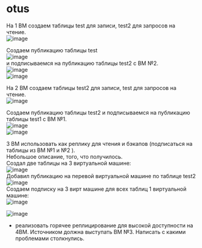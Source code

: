 # otus
На 1 ВМ создаем таблицы test для записи, test2 для запросов на   
чтение.   
![image](https://user-images.githubusercontent.com/108919955/185779128-2603b9c7-b761-4bde-9a81-148d5992cf3b.png)   
   
Создаем публикацию таблицы test    
![image](https://user-images.githubusercontent.com/108919955/185780110-97cb855b-8774-4923-865a-5047dd433a36.png)   
и подписываемся на публикацию таблицы test2 с ВМ №2.   
![image](https://user-images.githubusercontent.com/108919955/185781576-cc6476fd-b5a6-4705-a5cd-d40c3a8e2bf0.png)   
![image](https://user-images.githubusercontent.com/108919955/185781612-1261402d-1b6d-42b1-a804-b5e185edde07.png)    
   
На 2 ВМ создаем таблицы test2 для записи, test для запросов на   
чтение.   
![image](https://user-images.githubusercontent.com/108919955/185780063-5b509289-60e5-4883-9454-4f970814fb48.png)   
    
Создаем публикацию таблицы test2 и подписываемся на публикацию таблицы test1 с ВМ №1.   
![image](https://user-images.githubusercontent.com/108919955/185781716-8b1443fd-5e97-463f-b6cb-fdf577dba623.png)   
![image](https://user-images.githubusercontent.com/108919955/185781842-b5e6bc1e-7156-413e-ac47-ae53d4f3de31.png)   
    
3 ВМ использовать как реплику для чтения и бэкапов  (подписаться на таблицы из ВМ №1 и №2 ).    
Небольшое описание, того, что получилось.   
Создал две таблицы на 3 виртуальной машине:    
![image](https://user-images.githubusercontent.com/108919955/185782193-87442bb0-c4e8-4666-a6f7-3aac99648fb0.png)     
Добавил публикацию на перевой виртуальной машине по таблице test2  
![image](https://user-images.githubusercontent.com/108919955/185782328-0a6bcbb5-b36a-45a0-8382-cf6519e96018.png)   
Создаем подписку на 3 вирт машине для всех таблиц 1 виртуальной машине:   
![image](https://user-images.githubusercontent.com/108919955/185782488-8a2bd875-5b11-49a9-87ba-e52bc4843389.png)   
    
![image](https://user-images.githubusercontent.com/108919955/185782551-3840d7cb-d071-4720-8739-44d3c76af9d7.png)   
    

* реализовать горячее реплицирование для высокой доступности на   
4ВМ. Источником должна выступать ВМ №3. Написать с какими   
проблемами столкнулись.   


